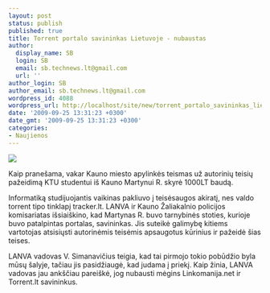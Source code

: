 ```yaml
---
layout: post
status: publish
published: true
title: Torrent portalo savininkas Lietuvoje - nubaustas
author:
  display_name: SB
  login: SB
  email: sb.technews.lt@gmail.com
  url: ''
author_login: SB
author_email: sb.technews.lt@gmail.com
wordpress_id: 4088
wordpress_url: http://localhost/site/new/torrent_portalo_savininkas_lietuvoje__nubaustas/
date: '2009-09-25 13:31:23 +0300'
date_gmt: '2009-09-25 13:31:23 +0300'
categories:
- Naujienos
---
```

<div class="imgright"><img src="http://t3.gstatic.com/images?q=tbn:LRUf7NWC8dkXoM:http://www.netfreaks.gr/images/uploads/uTorrent_Logo_by_SnowShade.png"  /></div>
<p>Kaip pranešama, vakar Kauno miesto apylinkės teismas už autorinių teisių pažeidimą KTU studentui iš Kauno Martynui R. skyrė 1000LT baudą.</p>
<p>Informatiką studijuojantis vaikinas pakliuvo į teisėsaugos akiratį, nes valdo torrent tipo tinklapį tracker.lt. LANVA ir Kauno Žaliakalnio policijos komisariatas išsiaiškino, kad Martynas R. buvo tarnybinės stoties, kurioje buvo patalpintas portalas, savininkas. Jis suteikė galimybę kitiems vartotojas atsisiųsti autorinėmis teisėmis apsaugotus kūrinius ir pažeidė šias teises.</p>
<p>LANVA vadovas V. Simanavičius teigia, kad tai pirmojo tokio pobūdžio byla mūsų šalyje, tačiau jis pasidžiaugė, kad judama į priekį. Kaip žinia, LANVA vadovas jau ankščiau pareiškė, jog nubausti mėgins Linkomanija.net ir Torrent.lt savininkus.<br /></p>

